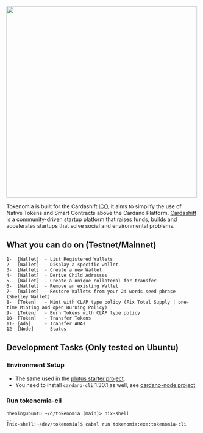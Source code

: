 
<img src="./tokenomia-logo.png" width="500"  />

Tokenomia is built for the Cardashift [ICO](https://ico.cardashift.com/), it aims to simplify the use of Native Tokens and Smart Contracts above the Cardano Platform.
[Cardashift](https://cardashift.com/) is a community-driven startup platform that raises funds, builds and accelerates startups that solve social and environmental problems.

## What you can do on (Testnet/Mainnet)
 
	1-  [Wallet]  - List Registered Wallets
	2-  [Wallet]  - Display a specific wallet
	3-  [Wallet]  - Create a new Wallet
	4-  [Wallet]  - Derive Child Adresses
	5-  [Wallet]  - Create a unique collateral for transfer
	6-  [Wallet]  - Remove an existing Wallet
	7-  [Wallet]  - Restore Wallets from your 24 words seed phrase (Shelley Wallet)
	8-  [Token]   - Mint with CLAP type policy (Fix Total Supply | one-time Minting and open Burning Policy)
	9-  [Token]   - Burn Tokens with CLAP type policy
	10- [Token]   - Transfer Tokens
	11- [Ada]     - Transfer ADAs
	12- [Node]    - Status



## Development Tasks (Only tested on Ubuntu)

### Environment Setup

- The same used in the  [plutus starter project](https://github.com/input-output-hk/plutus-starter).
- You need to install `cardano-cli` 1.30.1  as well, see [cardano-node project](https://github.com/input-output-hk/cardano-node)  

### Run tokenomia-cli

```shell
nhenin@ubuntu ~/d/tokenomia (main)> nix-shell 
...
[nix-shell:~/dev/tokenomia]$ cabal run tokenomia:exe:tokenomia-cli
```


